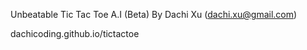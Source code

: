 Unbeatable Tic Tac Toe A.I (Beta)
By Dachi Xu (dachi.xu@gmail.com)

dachicoding.github.io/tictactoe
